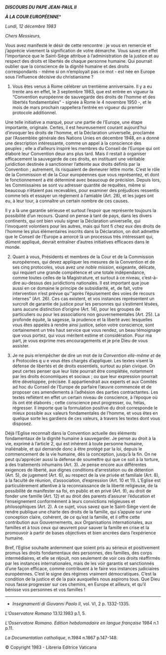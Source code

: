 ***DISCOURS DU PAPE JEAN-PAUL II***

***À LA COUR EUROPÉENNE****

*Lundi, 12 décembre 1983*

*Chers Messieurs,*

Vous avez manifesté le désir de cette rencontre : je vous en remercie et j’apprécie vivement la signification de votre démarche. Vous savez en effet l’importance que le Saint-Siège attribue à l’administration de la justice et au respect des droits et libertés de chaque personne humaine. Qui pourrait oublier que la conscience de la dignité humaine et des droits correspondants - même si on n’employait pas ce mot - est née en Europe sous l’influence décisive du christianisme ?

1. Vous êtes venus à Rome célébrer un trentième anniversaire. Il y a eu trente ans en effet, le 3 septembre 1983, que est entrée en vigueur la “Convention européenne de sauvegarde des droits de l’homme et des libertés fondamentales” - signée à Rome le 4 novembre 1950 -, et le mois de mars prochain rappellera l’entrée en vigueur du premier protocole additionnel.

Une telle initiative a marqué, pour une partie de l’Europe, une étape importante, originale. Certes, il est heureusement courant aujourd’hui d’invoquer les droits de l’homme, et la Déclaration universelle, proclamée par l’Assemblée générale des Nations Unies en décembre 1948, en a donné une description intéressante, comme un appel à la conscience des peuples ; elle a d’ailleurs inspiré les membres du Conseil de l’Europe qui ont élaboré leur Convention deux ans plus tard. Mais il restait à organiser efficacement la sauvegarde de ces droits, en instituant une véritable juridiction destinée à sanctionner l’atteinte aux droits définis par la Convention ; autrement, ils risquaient de demeurer lettre morte. C’est le rôle de la Commission et de la Cour européennes que vous représentez, et dont le fonctionnement a été déterminé avec beaucoup de précision. Depuis lors, les Commissaires se sont vu adresser quantité de requêtes, même si beaucoup n’étaient pas recevables, pour examiner des préjudices ressentis comme tels et essayer un règlement à l’amiable (Art. 28), et les juges ont eu, à leur tour, à connaître un certain nombre de ces causes.

Il y a là une garantie sérieuse et surtout l’espoir que représente toujours la possibilité d’un recours. Quand on pense à tant de pays, dans les divers continents, qui ont bien voulu signer la Déclaration universelle, qui l’invoquent volontiers pour les autres, mais qui font fi chez eux des droits de l’homme les plus élémentaires inscrits dans la Déclaration, on doit admettre que le Conseil de l’Europe a amorcé là un processus très intéressant qui, dûment appliqué, devrait entraîner d’autres initiatives efficaces dans le monde.

2. Quant à vous, Présidents et membres de la Cour et de la Commission européennes, qui devez appliquer les mesures de la Convention et de ses cinq protocoles, vous avez *une noble mission*, exigeante, délicate, qui requiert une grande compétence et une totale indépendance, comme toutes celles de la Magistrature, et surtout à ce niveau, c’est-à-dire au-dessus des juridictions nationales. Il est important que joue aussi en ce domaine le principe de subsidiarité, et, de fait, votre intervention n’est prévue qu’“après l’épuisement des voies de recours internes” (Art. 26). Ces cas existent, et vos instances représentent un surcroît de garantie de justice pour les personnes qui s’estiment lésées, sans aucune distinction d’origine (Art. 14), pour les groupes de particuliers ou pour les associations non gouvernementales (Art. 25). La profonde équité, la sagesse, la prudence et la liberté avec lesquelles vous êtes appelés à rendre ainsi justice, selon votre conscience, sont certainement un très haut service que vous rendez, un beau témoignage que vous portez, qui vous méritent estime et considération. Pour ma part, je vous exprime mes encouragements et je prie Dieu de vous assister.

3. Je ne puis m’empêcher de dire un mot de *la Convention elle-même et* de *s* Protocoles q *u* e vous êtes chargés d’appliquer. Les textes visent la défense de libertés et de droits essentiels, surtout au plan civique. On peut certes penser que leur liste pourrait être complétée, notamment par les droits économiques et sociaux ; ou que leur expression pourrait être développée, précisée. Il appartiendrait aux experts et aux Comités ad hoc du Conseil de l’Europe de parfaire l’œuvre commencée et de proposer ces amendements à l’adhésion des parties contractantes. Les textes reflètent en effet un certain niveau de conscience, à l’époque où ils ont été élaborés ; cette conscience peut progresser, ou, hélas, régresser. Il importe que la formulation positive du droit corresponde le mieux possible aux valeurs fondamentales de l’homme, et vous êtes en quelque sorte les gardiens de ces valeurs, à travers les textes dont vous disposez.

Déjà l’Eglise reconnaît dans la Convention actuelle des éléments fondamentaux de la dignité humaine à sauvegarder. Je pense au droit à la vie, exprimé à l’article 2, qui est inhérent à toute personne humaine, inaliénable, et qui demande donc à être protégé par la loi, depuis le commencement de la vie humaine, dès la conception, jusqu’à la fin. On ne peut qu’apprécier aussi la défense de soumettre qui que ce soit à la torture, à des traitements inhumains (Art. 3). Je pense encore aux différentes exigences de liberté, aux dignes conditions d’arrestation ou de détention (Art. 5), de jugement (Art. 6), au respect de la vie privée et familiale (Art. 8), à la faculté de réunion, d’association, d’expression (Art. 10 et 11). L’Eglise est particulièrement attentive à la reconnaissance de la liberté religieuse, de la possibilité de manifester sa foi, en public et en privé (Art. 9), au droit de fonder une famille (Art. 12) et au droit des parents d’assurer l’éducation et l’enseignement conformément à leurs convictions religieuses et philosophiques (Art. 2). A ce sujet, vous savez que le Saint-Siège vient de rendre publique une charte des droits de la famille, qui s’appuie sur une conception claire, cohérent, de ce qu’est la famille, et il offre cette contribution aux Gouvernements, aux Organisations internationales, aux familles et à tous ceux qui œuvrent pour sauver la famille en crise et la promouvoir à partir de bases objectives et bien ancrées dans l’expérience humaine.

Bref, l’Eglise souhaite ardemment que soient pris au sérieux et positivement promus les droits fondamentaux des personnes, des familles, des corps intermédiaires, et elle se réjouit, non seulement de voir ces droits réaffirmés par les instances internationales, mais de les voir garantis et sanctionnés d’une façon efficace, comme contribuent à le faire vos instances judiciaires européennes. C’est le signe des régimes vraiment démocratiques. C’est la condition de la justice et de la paix auxquelles nous aspirons tous. Que Dieu nous fasse progresser sur ces chemins, en Europe et ailleurs, et qu’il bénisse vos personnes et vos familles !

* * *

* *Insegnamenti di Giovanni Paolo II*, vol. VI, 2 p. 1332-1335.

*L'Osservatore Romano* 13.12.1983 p.1, 5.

*L'Osservatore Romano. Edition hebdomadaire en langue française* 1984 n.1 p.11.

*La Documentation catholique*, n.1984 n.1867 p.147-148.

© Copyright 1983 - Libreria Editrice Vaticana